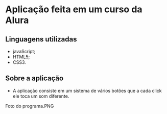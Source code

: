 # Aplicação feita em um curso da Alura

## Linguagens utilizadas
- javaScript;
- HTML5;
- CSS3.

## Sobre a aplicação 
- A aplicação consiste em um sistema de vários botões que a cada click ele toca um som diferente.

Foto do programa.PNG
